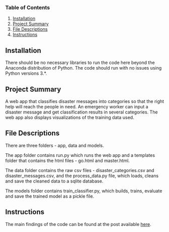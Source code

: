 
### Table of Contents

1. [Installation](#installation)
2. [Project Summary](#summary)
3. [File Descriptions](#files)
4. [Instructions](#instructions)

## Installation <a name="installation"></a>

There should be no necessary libraries to run the code here beyond the Anaconda distribution of Python.  The code should run with no issues using Python versions 3.*.

## Project Summary<a name="summary"></a>

A web app that classifies disaster messages into categories so that the right help will reach the people in need. An emergency worker can input a disaster message and get classification results in several categories. The web app also displays visualizations of the training data used.

## File Descriptions <a name="files"></a>

There are three folders - app, data and models.

The app folder contains run.py which runs the web app and a templates folder that contains the html files - go.html and master.html.

The data folder contains the raw csv files - disaster_categories.csv and disaster_messages.csv, and the process_data.py file, which loads, cleans and save the cleaned data to a sqlite database.

The models folder contains train_classifier.py, which builds, trains, evaluate and save the trained model as a pickle file.

## Instructions<a name="instructions"></a>

The main findings of the code can be found at the post available [here](https://medium.com/@misc.wayne123/which-time-of-the-year-should-you-visit-seattle-ed0f1db9b280).

